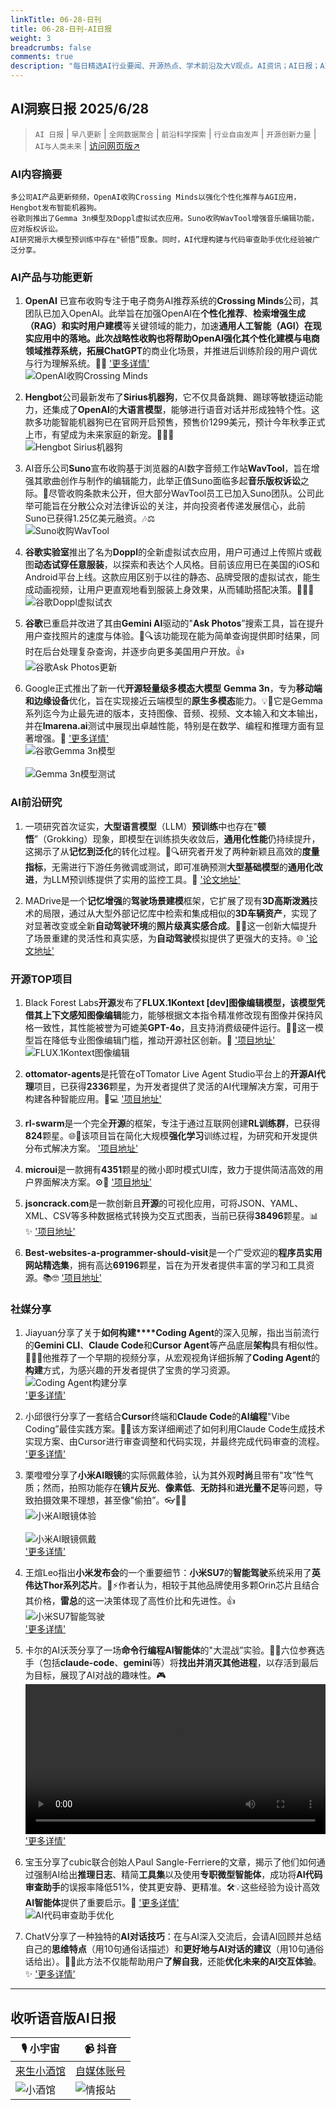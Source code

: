 ```yaml
---
linkTitle: 06-28-日刊
title: 06-28-日刊-AI日报
weight: 3
breadcrumbs: false
comments: true
description: "每日精选AI行业要闻、开源热点、学术前沿及大V观点。AI资讯；AI日报；AI知识库；AI教程；AI资讯日报；AI工具；AI Daily News 。多公司AI产品更新频频，OpenAI收购Crossing Minds以强化个性化推荐与AGI应用，Hengbot发布智能机器狗。 谷歌则推出了Gemma 3n模"
---
```


## AI洞察日报 2025/6/28

>  `AI 日报` | `早八更新` | `全网数据聚合` | `前沿科学探索` | `行业自由发声` | `开源创新力量` | `AI与人类未来` | [访问网页版↗️](https://ai.hubtoday.app/)



### **AI内容摘要**

```
多公司AI产品更新频频，OpenAI收购Crossing Minds以强化个性化推荐与AGI应用，Hengbot发布智能机器狗。
谷歌则推出了Gemma 3n模型及Doppl虚拟试衣应用。Suno收购WavTool增强音乐编辑功能，应对版权诉讼。
AI研究揭示大模型预训练中存在"顿悟”现象。同时，AI代理构建与代码审查助手优化经验被广泛分享。
```



### **AI产品与功能更新**

1.  **OpenAI** 已宣布收购专注于电子商务AI推荐系统的**Crossing Minds**公司，其团队已加入OpenAI。此举旨在加强OpenAI在**个性化推荐**、**检索增强生成（RAG）**和**实时用户建模**等关键领域的能力，加速**通用人工智能（AGI）**在现实应用中的落地。此次战略性收购也将帮助OpenAI强化其个性化建模与电商领域推荐系统，拓展**ChatGPT**的商业化场景，并推进后训练阶段的用户调优与行为理解系统。🚀✨ ['更多详情'](https://www.crossingminds.com/)
    <br/> ![OpenAI收购Crossing Minds](https://cdn.jsdmirror.com/gh/justlovemaki/imagehub@main/images/2025/07/news_01k023kcnffkdtbxzq4jzyfq9f.avif) <br/>

2.  **Hengbot**公司最新发布了**Sirius机器狗**，它不仅具备跳舞、踢球等敏捷运动能力，还集成了**OpenAI**的**大语言模型**，能够进行语音对话并形成独特个性。这款多功能智能机器狗已在官网开启预售，预售价1299美元，预计今年秋季正式上市，有望成为未来家庭的新宠。🐶🤖🎉
    <br/> ![Hengbot Sirius机器狗](https://cdn.jsdmirror.com/gh/justlovemaki/imagehub@main/images/2025/07/news_01k023kgdaffkahyr2xjrtm9zw.avif) <br/>

3.  AI音乐公司**Suno**宣布收购基于浏览器的AI数字音频工作站**WavTool**，旨在增强其歌曲创作与制作的编辑能力，此举正值Suno面临多起**音乐版权诉讼**之际。🤔尽管收购条款未公开，但大部分WavTool员工已加入Suno团队。公司此举可能旨在分散公众对法律诉讼的关注，并向投资者传递发展信心，此前Suno已获得1.25亿美元融资。🎶⚖️
    <br/> ![Suno收购WavTool](https://cdn.jsdmirror.com/gh/justlovemaki/imagehub@main/images/2025/07/news_01k023kn2cf96rknm7ssgyy0mf.avif) <br/>

4.  **谷歌实验室**推出了名为**Doppl**的全新虚拟试衣应用，用户可通过上传照片或截图**动态试穿任意服装**，以探索和表达个人风格。目前该应用已在美国的iOS和Android平台上线。这款应用区别于以往的静态、品牌受限的虚拟试衣，能生成动画视频，让用户更直观地看到服装上身效果，从而辅助搭配决策。👗🤳✨
    <br/> ![谷歌Doppl虚拟试衣](https://cdn.jsdmirror.com/gh/justlovemaki/imagehub@main/images/2025/07/news_01k023ks0sejerv78t28ppgphk.avif) <br/>

5.  **谷歌**已重启并改进了其由**Gemini AI**驱动的"**Ask Photos**”搜索工具，旨在提升用户查找照片的速度与体验。📸🔍该功能现在能为简单查询提供即时结果，同时在后台处理复杂查询，并逐步向更多美国用户开放。👍
    <br/> ![谷歌Ask Photos更新](https://cdn.jsdmirror.com/gh/justlovemaki/imagehub@main/images/2025/07/news_01k023kw9beam9d23t2zkkpqy0.avif) <br/>

6.  Google正式推出了新一代**开源轻量级多模态大模型** **Gemma 3n**，专为**移动端和边缘设备**优化，旨在实现接近云端模型的**原生多模态**能力。💡📱它是Gemma系列迄今为止最先进的版本，支持图像、音频、视频、文本输入和文本输出，并在**lmarena.ai**测试中展现出卓越性能，特别是在数学、编程和推理方面有显著增强。🤯 ['更多详情'](https://developers.googleblog.com/en/introducing-gemma-3n-developer-guide/)
    <br/> ![谷歌Gemma 3n模型](https://cdn.jsdmirror.com/gh/justlovemaki/imagehub@main/images/2025/07/news_01k023m01xf309cvh8q4gxpsdn.avif) <br/>
    <br/> ![Gemma 3n模型测试](https://cdn.jsdmirror.com/gh/justlovemaki/imagehub@main/images/2025/07/news_01k023m2gterhayy0cdb6040vd.avif) <br/>

### **AI前沿研究**

1.  一项研究首次证实，**大型语言模型**（LLM）**预训练**中也存在"**顿悟**”（Grokking）现象，即模型在训练损失收敛后，**通用化性能**仍持续提升，这揭示了从**记忆到泛化**的转化过程。🤯🔍研究者开发了两种新颖且高效的**度量指标**，无需进行下游任务微调或测试，即可准确预测**大型基础模型**的**通用化改进**，为LLM预训练提供了实用的监控工具。🧠 ['论文地址'](https://arxiv.org/abs/2506.21551)

2.  MADrive是一个**记忆增强**的**驾驶场景建模**框架，它扩展了现有**3D高斯泼溅**技术的局限，通过从大型外部记忆库中检索和集成相似的**3D车辆资产**，实现了对显著改变或全新**自动驾驶环境**的**照片级真实感合成**。🚗💨这一创新大幅提升了场景重建的灵活性和真实感，为**自动驾驶**模拟提供了更强大的支持。🌐 ['论文地址'](https://arxiv.org/abs/2506.21520)

### **开源TOP项目**

1.  Black Forest Labs**开源**发布了**FLUX.1Kontext [dev]**图像编辑模型，该模型凭借其**上下文感知图像编辑**能力，能够根据文本指令精准修改现有图像并保持风格一致性，其性能被誉为可媲美**GPT-4o**，且支持消费级硬件运行。🎨✨这一模型旨在降低专业图像编辑门槛，推动开源社区创新。🚀 ['项目地址'](https://huggingface.co/black-forest-labs/FLUX.1-Kontext-dev)
    <br/> ![FLUX.1Kontext图像编辑](https://cdn.jsdmirror.com/gh/justlovemaki/imagehub@main/images/2025/07/news_01k023m5c5f3svc1tf5sakqr0r.avif) <br/>

2.  **ottomator-agents**是托管在oTTomator Live Agent Studio平台上的**开源AI代理**项目，已获得**2336**颗星，为开发者提供了灵活的AI代理解决方案，可用于构建各种智能应用。🌟💻 ['项目地址'](https://github.com/coleam00/ottomator-agents)

3.  **rl-swarm**是一个完全**开源**的框架，专注于通过互联网创建**RL训练群**，已获得**824**颗星。🌐🧠该项目旨在简化大规模**强化学习**训练过程，为研究和开发提供分布式解决方案。 ['项目地址'](https://github.com/gensyn-ai/rl-swarm)

4.  **microui**是一款拥有**4351**颗星的微小即时模式UI库，致力于提供简洁高效的用户界面解决方案。⚙️📏 ['项目地址'](https://github.com/rxi/microui)

5.  **jsoncrack.com**是一款创新且**开源**的可视化应用，可将JSON、YAML、XML、CSV等多种数据格式转换为交互式图表，当前已获得**38496**颗星。📊✨ ['项目地址'](https://github.com/AykutSarac/jsoncrack.com)

6.  **Best-websites-a-programmer-should-visit**是一个广受欢迎的**程序员实用网站精选集**，拥有高达**69196**颗星，旨在为开发者提供丰富的学习和工具资源。📚🤓 ['项目地址'](https://github.com/sdmg15/Best-websites-a-programmer-should-visit)

### **社媒分享**

1.  Jiayuan分享了关于**如何构建****Coding Agent**的深入见解，指出当前流行的**Gemini CLI**、**Claude Code**和**Cursor Agent**等产品底层**架构**具有相似性。🧑‍💻💡他推荐了一个早期的视频分享，从宏观视角详细拆解了**Coding Agent**的**构建**方式，为感兴趣的开发者提供了宝贵的学习资源。
    <br/> ![Coding Agent构建分享](https://cdn.jsdmirror.com/gh/justlovemaki/imagehub@main/images/2025/07/news_01k023m8hrf0kbg38sbf737gjc.avif) <br/>
    ['更多详情'](https://x.com/tisoga/status/1938545123404783617)

2.  小邱很行分享了一套结合**Cursor**终端和**Claude Code**的**AI编程**"Vibe Coding”最佳实践方案。🚀✨该方案详细阐述了如何利用Claude Code生成技术实现方案、由Cursor进行审查调整和代码实现，并最终完成代码审查的流程。
    ['更多详情'](https://m.okjike.com/originalPosts/685e6a8d1e38b2a5382ec568)

3.  栗噔噔分享了**小米AI眼镜**的实际佩戴体验，认为其外观**时尚**且带有"攻”性气质；然而，拍照功能存在**镜片反光**、**像素低**、**无防抖**和**进光量不足**等问题，导致拍摄效果不理想，甚至像"偷拍”。👓📸😅
    <br/> ![小米AI眼镜体验](https://cdnv2.ruguoapp.com/FnwSbRO8V-0qQd--BwSMvqm4JYVev3.jpg) <br/>
    <br/> ![小米AI眼镜佩戴](https://cdnv2.ruguoapp.com/FvxUKr5Zn8Cdd_UHFbVaGd_-N63bv3.jpg) <br/>
    ['更多详情'](https://m.okjike.com/originalPosts/685e414ff432421164e9aeda)

4.  王煊Leo指出**小米发布会**的一个重要细节：**小米SU7**的**智能驾驶**系统采用了**英伟达Thor系列芯片**。🚗⚡️作者认为，相较于其他品牌使用多颗Orin芯片且结合其价格，**雷总**的这一决策体现了高性价比和先进性。👍
    <br/> ![小米SU7智能驾驶](https://cdnv2.ruguoapp.com/Fq778kq_DuRq8S25Pj1eTqBe43_3v3.png) <br/>
    ['更多详情'](https://m.okjike.com/originalPosts/685df372d82bae994a83ab09)

5.  卡尔的AI沃茨分享了一场**命令行编程AI智能体**的"大混战”实验。🤖💥六位参赛选手（包括**claude-code**、**gemini**等）将**找出并消灭其他进程**，以存活到最后为目标，展现了AI对战的趣味性。🎮
    <video src="https://cdn.jsdmirror.com/gh/justlovemaki/imagehub@main/images/2025/07/news_01k023mhpne6mt9vh5qb5vpxyx.mp4" controls="controls" width="100%"></video>
    ['更多详情'](https://x.com/aiwarts/status/1938331396373967094)

6.  宝玉分享了cubic联合创始人Paul Sangle-Ferriere的文章，揭示了他们如何通过强制AI给出**推理日志**、精简**工具集**以及使用**专职微型智能体**，成功将**AI代码审查助手**的误报率降低51%，使其更安静、更精准。🛠️💡这些经验为设计高效**AI智能体**提供了重要启示。🎯 ['更多详情'](https://baoyu.io/translations/learnings-from-building-ai-agents)
    <br/> ![AI代码审查助手优化](https://cdn.jsdmirror.com/gh/justlovemaki/imagehub@main/images/2025/07/news_01k023mr1cf1xs7a6v879v8v51.avif) <br/>

7.  ChatV分享了一种独特的**AI对话技巧**：在与AI深入交流后，会请AI回顾并总结自己的**思维特点**（用10句通俗话描述）和**更好地与AI对话的建议**（用10句通俗话给出）。🤔💬此方法不仅能帮助用户**了解自我**，还能**优化未来的AI交互体验**。✨ ['更多详情'](https://m.okjike.com/originalPosts/685d84ac2b50c68918c64ea9)

---

## **收听语音版AI日报**

| 🎙️ **小宇宙** | 📹 **抖音** |
| --- | --- |
| [来生小酒馆](https://www.xiaoyuzhoufm.com/podcast/683c62b7c1ca9cf575a5030e)  |   [自媒体账号](https://www.douyin.com/user/MS4wLjABAAAAwpwqPQlu38sO38VyWgw9ZjDEnN4bMR5j8x111UxpseHR9DpB6-CveI5KRXOWuFwG)| 
| ![小酒馆](https://cdn.jsdmirror.com/gh/justlovemaki/imagehub@main/logo/f959f7984e9163fc50d3941d79a7f262.md.png) | ![情报站](https://cdn.jsdmirror.com/gh/justlovemaki/imagehub@main/logo/7fc30805eeb831e1e2baa3a240683ca3.md.png) |

    

